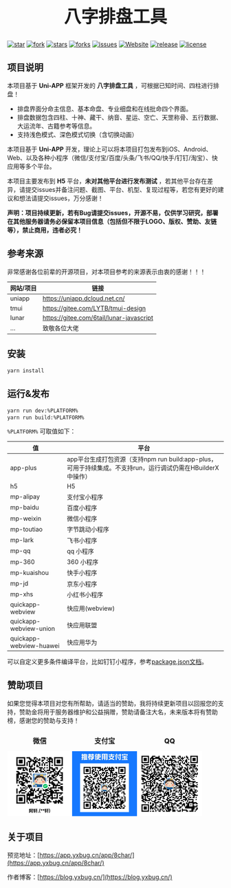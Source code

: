 <h3 align="center" style="margin: 30px 0 30px;font-weight: bold;font-size:40px;">八字排盘工具</h3>

[![star](https://gitee.com/yxbug/8Char-H5/badge/star.svg?theme=dark)](https://gitee.com/yxbug/8Char-H5/stargazers)
[![fork](https://gitee.com/yxbug/8Char-H5/badge/fork.svg?theme=dark)](https://gitee.com/yxbug/8Char-H5/members)
[![stars](https://img.shields.io/github/stars/axbug/8Char-H5?style=flat-square&logo=GitHub)](https://github.com/axbug/8Char-H5)
[![forks](https://img.shields.io/github/forks/axbug/8Char-H5?style=flat-square&logo=GitHub)](https://github.com/axbug/8Char-H5)
[![issues](https://img.shields.io/github/issues/axbug/8Char-H5?style=flat-square&logo=GitHub)](https://github.com/axbug/8Char-H5/issues)
[![Website](https://img.shields.io/badge/site-blog.yxbug.cn-blue?style=flat-square)](https://blog.yxbug.cn)
[![release](https://img.shields.io/github/v/release/axbug/8Char-H5?style=flat-square)](https://gitee.com/axbug/8Char-H5/releases)
[![license](https://img.shields.io/github/license/axbug/8Char-H5?style=flat-square)](https://en.wikipedia.org/wiki/MIT_License)

## 项目说明
本项目基于 **Uni-APP** 框架开发的 **八字排盘工具** ，可根据已知时间、四柱进行排盘！

 - 排盘界面分命主信息、基本命盘、专业细盘和在线批命四个界面。
 - 排盘数据包含四柱、十神、藏干、纳音、星运、空亡、天罡称骨、五行数据、大运流年、古籍参考等信息。
 - 支持浅色模式、深色模式切换（含切换动画）

本项目基于 **Uni-APP** 开发，理论上可以将本项目打包发布到iOS、Android、Web、以及各种小程序（微信/支付宝/百度/头条/飞书/QQ/快手/钉钉/淘宝）、快应用等多个平台。

本项目主要发布到 **H5** 平台，**未对其他平台进行发布测试** ，若其他平台存在差异，请提交issues并备注问题、截图、平台、机型、复现过程等，若您有更好的建议和想法请提交issues，万分感谢！

**声明：项目持续更新，若有Bug请提交issues，开源不易，仅供学习研究，部署在其他服务器请务必保留本项目信息（包括但不限于LOGO、版权、赞助、友链等），禁止商用，违者必究！**

## 参考来源
非常感谢各位前辈的开源项目，对本项目参考的来源表示由衷的感谢！！！

| 网站/项目  | 链接                                        |
|--------|-------------------------------------------|
| uniapp | 	https://uniapp.dcloud.net.cn/            |
| tmui   | 	https://gitee.com/LYTB/tmui-design       |
| lunar  | 	https://gitee.com/6tail/lunar-javascript |
| …      | 	致敬各位大佬                                   |

## 安装
```shell
yarn install
```

## 运行&发布
```shell
yarn run dev:%PLATFORM%
yarn run build:%PLATFORM%
```

``%PLATFORM%`` 可取值如下：

|值|平台|
|---|---|
|app-plus|app平台生成打包资源（支持npm run build:app-plus，可用于持续集成。不支持run，运行调试仍需在HBuilderX中操作）|
|h5|H5|
|mp-alipay|支付宝小程序|
|mp-baidu|百度小程序|
|mp-weixin|微信小程序|
|mp-toutiao|字节跳动小程序|
|mp-lark|飞书小程序|
|mp-qq|qq 小程序|
|mp-360|360 小程序|
|mp-kuaishou|快手小程序|
|mp-jd|京东小程序|
|mp-xhs|小红书小程序|
|quickapp-webview|快应用(webview)|
|quickapp-webview-union|快应用联盟|
|quickapp-webview-huawei|快应用华为|

可以自定义更多条件编译平台，比如钉钉小程序，参考[package.json文档](https://uniapp.dcloud.io/collocation/package)。

## 赞助项目
如果您觉得本项目对您有所帮助，请适当的赞助，我将持续更新项目以回报您的支持，赞助金将用于服务器维护和公益捐赠，赞助请备注大名，未来版本将有赞助榜，感谢您的赞助与支持！

<div style="display: flex;width:100%;text-align: center">
    <div style="width:30%;">
        <div><span style="font-weight: 800;line-height: 3rem;font-size: 1rem;">微信</span></div>
        <div><img src="./src/static/icon/support/wechat.gif"  alt="微信赞助"/></div>
    </div>
    <div style="width:30%;">
        <div><span style="font-weight: 800;line-height: 3rem;font-size: 1rem;">支付宝</span></div>
        <div><img src="./src/static/icon/support/alipay.gif"  alt="支付宝赞助" /></div>
    </div>
    <div style="width:30%;">
        <div><span style="font-weight: 800;line-height: 3rem;font-size: 1rem;">QQ</span></div>
        <div><img src="./src/static/icon/support/qq.gif"  alt="QQ赞助" /></div>
    </div>
</div>

## 关于项目
预览地址：[https://app.yxbug.cn/app/8char/](https://app.yxbug.cn/app/8char/)

作者博客：[https://blog.yxbug.cn/](https://blog.yxbug.cn/)
